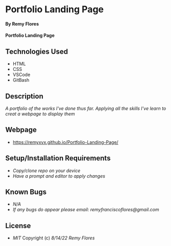 # Portfolio Landing Page

#### By Remy Flores

#### Portfolio Landing Page

## Technologies Used
* HTML
* CSS
* VSCode
* GitBash

## Description
_A portfolio of the works I've done thus far. Applying all the skills I've learn to creat a webpage to display them_

## Webpage
* https://remyxvx.github.io/Portfolio-Landing-Page/

## Setup/Installation Requirements
* _Copy/clone repo on your device_
* _Have a prompt and editor to apply changes_

## Known Bugs
* _N/A_
* _If any bugs do appear please email: remyfranciscoflores@gmail.com_

## License
* _MIT_
Copyright (c) _8/14/22_ _Remy Flores_
